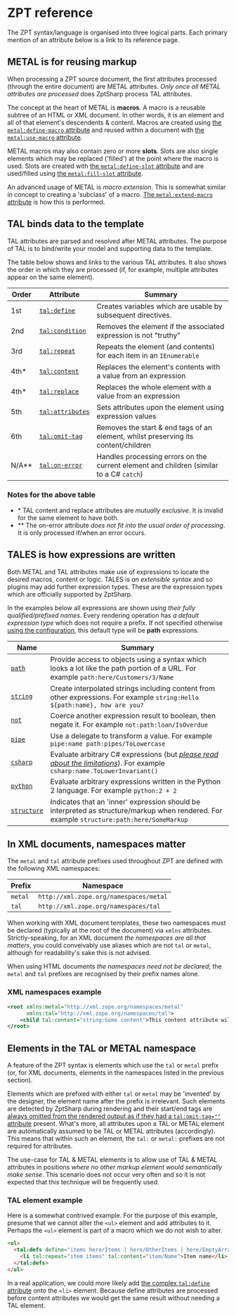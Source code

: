 # ZPT reference

The ZPT syntax/language is organised into three logical parts.
Each primary mention of an attribute below is a link to its reference page.

## METAL is for reusing markup

When processing a ZPT source document, the first attributes processed (through the entire document) are METAL attributes.
_Only once all METAL attributes are processed_ does ZptSharp process TAL attributes.

The concept at the heart of METAL is **macros**. A macro is a reusable subtree of an HTML or XML document. In other words, it is an element and all of that element's descendents & content. Macros are created using [the `metal:define-macro` attribute] and reused within a document with [the `metal:use-macro` attribute].

METAL macros may also contain zero or more **slots**. Slots are also single elements which may be replaced ('filled') at the point where the macro is used. Slots are created with [the `metal:define-slot` attribute] and are used/filled using [the `metal:fill-slot` attribute].

An advanced usage of METAL is *macro extension*. This is somewhat similar in concept to creating a 'subclass' of a macro. [The `metal:extend-macro` attribute] is how this is performed.

[the `metal:define-macro` attribute]: Metal/DefineMacro.md
[the `metal:use-macro` attribute]: Metal/UseMacro.md
[the `metal:define-slot` attribute]: Metal/DefineSlot.md
[the `metal:fill-slot` attribute]: Metal/FillSlot.md
[The `metal:extend-macro` attribute]: Metal/ExtendMacro.md

## TAL binds data to the template

TAL attributes are parsed and resolved after METAL attributes. The purpose of TAL is to bind/write your model and supporting data to the template.

The table below shows and links to the various TAL attributes.
It also shows the order in which they are processed (if, for example, multiple attributes appear on the same element).

| Order | Attribute          | Summary                                                                                  |
| ----- | ---------          | -------                                                                                  |
| 1st   | [`tal:define`]     | Creates variables which are usable by subsequent directives.                             |
| 2nd   | [`tal:condition`]  | Removes the element if the associated expression is not "truthy"                         |
| 3rd   | [`tal:repeat`]     | Repeats the element (and contents) for each item in an `IEnumerable`                     |
| 4th*  | [`tal:content`]    | Replaces the element's contents with a value from an expression                          |
| 4th*  | [`tal:replace`]    | Replaces the whole element with a value from an expression                               |
| 5th   | [`tal:attributes`] | Sets attributes upon the element using expression values                                 |
| 6th   | [`tal:omit-tag`]   | Removes the start & end tags of an element, whilst preserving its content/children       |
| N/A** | [`tal:on-error`]   | Handles processing errors on the current element and children (similar to a C# `catch`)  |

[`tal:define`]: Tal/Define.md
[`tal:condition`]: Tal/Condition.md
[`tal:repeat`]: Tal/Repeat.md
[`tal:content`]: Tal/ContentAndReplace.md
[`tal:replace`]: Tal/ContentAndReplace.md
[`tal:attributes`]: Tal/Attributes.md
[`tal:omit-tag`]: Tal/OmitTag.md
[`tal:on-error`]: Tal/OnError.md

### Notes for the above table

* \* TAL content and replace attributes are *mutually exclusive*. It is invalid for the same element to have both.
* ** The on-error attribute *does not fit into the usual order of processing*. It is only processed if/when an error occurs.

## TALES is how expressions are written

Both METAL and TAL attributes make use of expressions to locate the desired macros, content or logic.
TALES is *an extensible syntax* and so plugins may add further expression types. These are the expression types which are officially supported by ZptSharp.

In the examples below all expressions are shown *using their fully qualified/prefixed names*.  Every rendering operation has *a default expression type* which does not require a prefix.  If not specified otherwise [using the configuration], this default type will be **path** expressions.

| Name          | Summary                                                                                                                               |
| ----          | -------                                                                                                                               |
| [`path`]      | Provide access to objects using a syntax which looks a lot like the path portion of a URL.  For example `path:here/Customers/3/Name`  |
| [`string`]    | Create interpolated strings including content from other expressions.  For example `string:Hello ${path:name}, how are you?`          |
| [`not`]       | Coerce another expression result to boolean, then negate it.  For example `not:path:loan/IsOverdue`                                   |
| [`pipe`]      | Use a delegate to transform a value.  For example `pipe:name path:pipes/ToLowercase`                                                  |
| [`csharp`]    | Evaluate arbitrary C# expressions (but *[please read about the limitations]*).  For example `csharp:name.ToLowerInvariant()`          |
| [`python`]    | Evaluate arbitrary expressions written in the Python 2 language.  For example `python:2 + 2`                                          |
| [`structure`] | Indicates that an 'inner' expression should be interpreted as structure/markup when rendered.  For example `structure:path:here/SomeMarkup`                                          |

[using the configuration]: xref:ZptSharp.Config.RenderingConfig.DefaultExpressionType
[`path`]: Tales/PathExpressions.md
[`string`]: Tales/StringExpressions.md
[`not`]: Tales/NotExpressions.md
[`pipe`]: Tales/PipeExpressions.md
[`csharp`]: Tales/CSharpExpressions.md
[please read about the limitations]: Tales/CSharpExpressionLimitations.md
[`python`]: Tales/PythonExpressions.md
[`structure`]: Tales/StructureExpressions.md

## In XML documents, namespaces matter

The `metal` and `tal` attribute prefixes used throughout ZPT are defined with the following XML namespaces:

| Prefix    | Namespace                                 |
| ------    | ---------                                 |
| `metal`   | `http://xml.zope.org/namespaces/metal`    |
| `tal`     | `http://xml.zope.org/namespaces/tal`      |

When working with XML document templates, these two namespaces must be declared (typically at the root of the document) via `xmlns` attributes.
Strictly-speaking, for an XML document _the namespaces are all that matters_, you could conveivably use aliases which are not `tal` or `metal`, although for readability's sake this is not advised.

When using HTML documents _the namespaces need not be declared_; the `metal` and `tal` prefixes are recognised by their prefix names alone.

### XML namespaces example

```xml
<root xmlns:metal="http://xml.zope.org/namespaces/metal"
      xmlns:tal="http://xml.zope.org/namespaces/tal">
    <child tal:content="string:Some content">This content attribute will work OK.</child>
</root>
```

## Elements in the TAL or METAL namespace

A feature of the ZPT syntax is elements which use the `tal` or `metal` prefix (or, for XML documents, elements in the namespaces listed in the previous section).

Elements which are prefixed with either `tal` or `metal` may be 'invented' by the designer, the element name after the prefix is irrelevant.
Such elements are detected by ZptSharp during rendering and their start/end tags are [always omitted from the rendered output as if they had a `tal:omit-tag=""` attribute] present.
What's more, all attributes upon a TAL or METAL element are automatically assumed to be TAL or METAL attributes (accordingly).
This means that within such an element, the `tal:` or `metal:` prefixes are not required for attributes.

The use-case for TAL & METAL elements is to allow use of TAL & METAL attributes in positions _where no other markup element would semantically make sense_.
This scenario does not occur very often and so it is not expected that this technique will be frequently used.

[always omitted from the rendered output as if they had a `tal:omit-tag=""` attribute]: Tal/OmitTag.md

### TAL element example

Here is a somewhat contrived example.
For the purpose of this example, presume that we cannot alter the `<ul>` element and add attributes to it.
Perhaps the `<ul>` element is part of a macro which we do not wish to alter.

```html
<ul>
  <tal:defs define="items here/Items | here/OtherItems | here/EmptyArray">
    <li tal:repeat="item items" tal:content="item/Name">Item name</li>
  </tal:defs>
</ul>
```

In a real application, we could more likely add [the complex `tal:define` attribute] onto the `<li>` element.
Because define attributes are processed before content attributes we would get the same result without needing a TAL element.

[the complex `tal:define` attribute]: Tal/Define.md